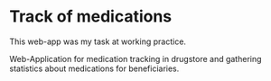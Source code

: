 # Track of medications

This web-app was my task at working practice.

Web-Application for medication tracking in drugstore and gathering statistics about medications for beneficiaries.
